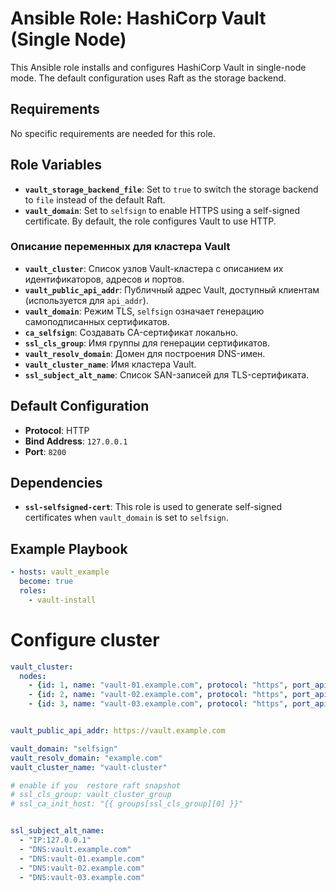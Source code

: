 # Ansible Role: HashiCorp Vault (Single Node)

This Ansible role installs and configures HashiCorp Vault in single-node mode. The default configuration uses Raft as the storage backend.

## Requirements

No specific requirements are needed for this role.

## Role Variables

- **`vault_storage_backend_file`**: Set to `true` to switch the storage backend to `file` instead of the default Raft.
- **`vault_domain`**: Set to `selfsign` to enable HTTPS using a self-signed certificate. By default, the role configures Vault to use HTTP.

### Описание переменных для кластера Vault

- **`vault_cluster`**: Список узлов Vault-кластера с описанием их идентификаторов, адресов и портов.
- **`vault_public_api_addr`**: Публичный адрес Vault, доступный клиентам (используется для `api_addr`).
- **`vault_domain`**: Режим TLS, `selfsign` означает генерацию самоподписанных сертификатов.
- **`ca_selfsign`**: Создавать CA-сертификат локально.
- **`ssl_cls_group`**: Имя группы для генерации сертификатов.
- **`vault_resolv_domain`**: Домен для построения DNS-имен.
- **`vault_cluster_name`**: Имя кластера Vault.
- **`ssl_subject_alt_name`**: Список SAN-записей для TLS-сертификата.

## Default Configuration

- **Protocol**: HTTP
- **Bind Address**: `127.0.0.1`
- **Port**: `8200`

## Dependencies

- **`ssl-selfsigned-cert`**: This role is used to generate self-signed certificates when `vault_domain` is set to `selfsign`.

## Example Playbook

```yaml
- hosts: vault_example
  become: true
  roles:
    - vault-install
```


# Configure cluster
```yaml
vault_cluster:
  nodes:
    - {id: 1, name: "vault-01.example.com", protocol: "https", port_api: "8200"}
    - {id: 2, name: "vault-02.example.com", protocol: "https", port_api: "8200"}
    - {id: 3, name: "vault-03.example.com", protocol: "https", port_api: "8200"}


vault_public_api_addr: https://vault.example.com

vault_domain: "selfsign"
vault_resolv_domain: "example.com"
vault_cluster_name: "vault-cluster"

# enable if you  restore raft snapshot
# ssl_cls_group: vault_cluster_group
# ssl_ca_init_host: "{{ groups[ssl_cls_group][0] }}"


ssl_subject_alt_name:
  - "IP:127.0.0.1"
  - "DNS:vault.example.com"
  - "DNS:vault-01.example.com"
  - "DNS:vault-02.example.com"
  - "DNS:vault-03.example.com"
```